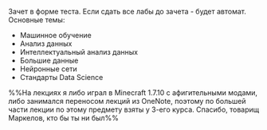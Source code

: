 Зачет в форме теста. Если сдать все лабы до зачета - будет автомат.  
Основные темы:
- Машинное обучение
- Анализ данных
- Интеллектуальный анализ данных
- Большие данные
- Нейронные сети
- Стандарты Data Science

%%На лекциях я либо играл в Minecraft 1.7.10 c афигительными модами, либо занимался переносом лекций из OneNote, поэтому по большей части лекции по этому предмету взяты у 3-его курса. Спасибо, товарищ Маркелов, кто бы ты ни был%%
